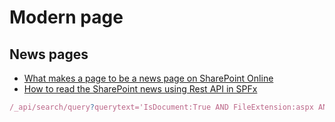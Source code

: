 # Modern page

## News pages

- [What makes a page to be a news page on SharePoint Online](https://www.eliostruyf.com/what-makes-a-page-to-be-a-news-page-on-sharepoint-online/)
- [How to read the SharePoint news using Rest API in SPFx](https://blog.hubfly.com/sharepoint/how-to-read-the-sharepoint-news-using-rest-api-in-spfx)

```ts
/_api/search/query?querytext='IsDocument:True AND FileExtension:aspx AND PromotedState:2'
```